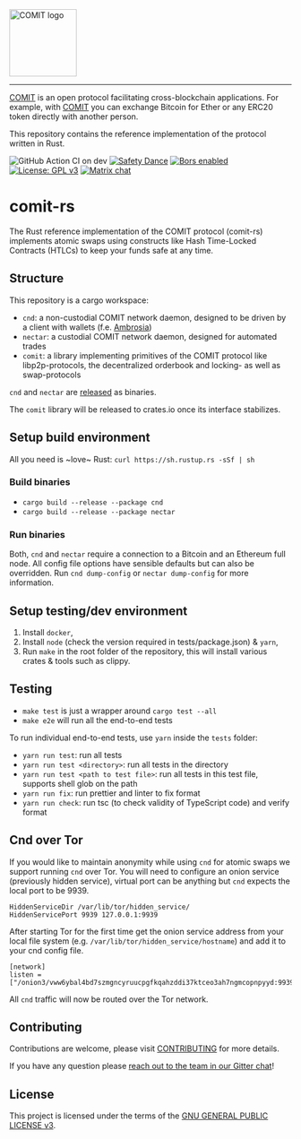 <a href="https://comit.network">
<img src="https://comit.network/img/comit-logo-black.svg" height="120px" alt="COMIT logo" />
</a>

---

[COMIT](https://comit.network) is an open protocol facilitating cross-blockchain applications.
For example, with [COMIT](https://comit.network) you can exchange Bitcoin for Ether or any ERC20 token directly with another person.

This repository contains the reference implementation of the protocol written in Rust.

![GitHub Action CI on dev](https://github.com/comit-network/comit-rs/workflows/CI/badge.svg?branch=dev)
[![Safety Dance](https://img.shields.io/badge/unsafe-forbidden-success.svg)](https://github.com/rust-secure-code/safety-dance/)
[![Bors enabled](https://bors.tech/images/badge_small.svg)](https://app.bors.tech/repositories/20717)
[![License: GPL v3](https://img.shields.io/badge/License-GPLv3-blue.svg)](https://www.gnu.org/licenses/gpl-3.0)
[![Matrix chat](https://img.shields.io/badge/chat-on%20matrix-brightgreen?style=flat&logo=matrix)](https://app.element.io/#/room/#comit:matrix.org)

# comit-rs

The Rust reference implementation of the COMIT protocol (comit-rs) implements atomic swaps using constructs like Hash Time-Locked Contracts (HTLCs) to keep your funds safe at any time.

## Structure

This repository is a cargo workspace:

- `cnd`: a non-custodial COMIT network daemon, designed to be driven by a client with wallets (f.e. [Ambrosia](https://github.com/comit-network/ambrosia/))
- `nectar`: a custodial COMIT network daemon, designed for automated trades
- `comit`: a library implementing primitives of the COMIT protocol like libp2p-protocols, the decentralized orderbook and locking- as well as swap-protocols 

`cnd` and `nectar` are [released](https://github.com/comit-network/comit-rs/releases) as binaries.

The `comit` library will be released to crates.io once its interface stabilizes.

## Setup build environment

All you need is ~love~ Rust: `curl https://sh.rustup.rs -sSf | sh`

### Build binaries

- `cargo build --release --package cnd`
- `cargo build --release --package nectar`

### Run binaries

Both, `cnd` and `nectar` require a connection to a Bitcoin and an Ethereum full node.
All config file options have sensible defaults but can also be overridden.
Run `cnd dump-config` or `nectar dump-config` for more information.

## Setup testing/dev environment

1. Install `docker`,
2. Install `node` (check the version required in tests/package.json) & `yarn`,
3. Run `make` in the root folder of the repository, this will install various crates & tools such as clippy.

## Testing

- `make test` is just a wrapper around `cargo test --all`
- `make e2e` will run all the end-to-end tests

To run individual end-to-end tests, use `yarn` inside the `tests` folder:
- `yarn run test`: run all tests
- `yarn run test <directory>`: run all tests in the directory
- `yarn run test <path to test file>`: run all tests in this test file, supports shell glob on the path
- `yarn run fix`: run prettier and linter to fix format
- `yarn run check`: run tsc (to check validity of TypeScript code) and verify format

## Cnd over Tor

If you would like to maintain anonymity while using `cnd` for atomic swaps we support running `cnd` over Tor.
You will need to configure an onion service (previously hidden service), virtual port can be anything but `cnd` expects the local port to be 9939.
```
HiddenServiceDir /var/lib/tor/hidden_service/
HiddenServicePort 9939 127.0.0.1:9939
```
After starting Tor for the first time get the onion service address from your local file system (e.g. `/var/lib/tor/hidden_service/hostname`) and add it to your cnd config file.
```
[network]
listen = ["/onion3/vww6ybal4bd7szmgncyruucpgfkqahzddi37ktceo3ah7ngmcopnpyyd:9939"]
```
All `cnd` traffic will now be routed over the Tor network.

## Contributing

Contributions are welcome, please visit [CONTRIBUTING](CONTRIBUTING.md) for more details.

If you have any question please [reach out to the team in our Gitter chat](https://gitter.im/comit-network/community)!

## License

This project is licensed under the terms of the [GNU GENERAL PUBLIC LICENSE v3](LICENSE.md).

